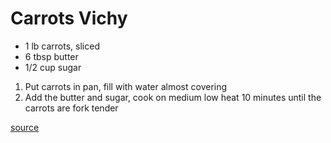 # Carrots Vichy

* 1 lb carrots, sliced
* 6 tbsp butter
* 1/2 cup sugar

1. Put carrots in pan, fill with water almost covering
1. Add the butter and sugar, cook on medium low heat 10 minutes until the carrots are fork tender

[source](https://www.youtube.com/watch?v=YUeEknfATJ0)
